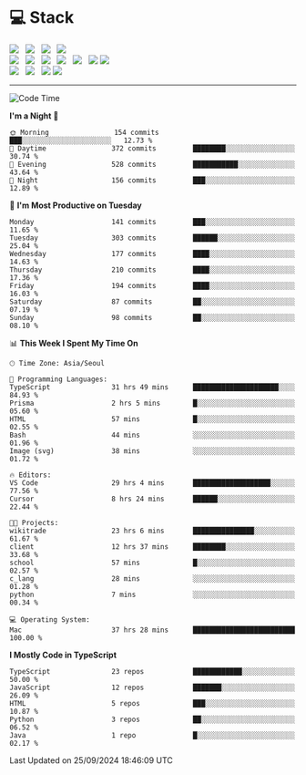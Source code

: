 <h1>💻 Stack</h1>
<div>
 <!-- badge : https://shields.io/ -->
 <!-- icon : https://simpleicons.org/?q=Get -->
 <img src="https://img.shields.io/badge/HTML5-e74c3c?style=flat-square&logo=HTML5&logoColor=white"/> &nbsp 
 <img src="https://img.shields.io/badge/CSS3-0A84FF?style=flat-square&logo=CSS3&logoColor=white"/> &nbsp 
 <img src="https://img.shields.io/badge/JavaScript-FFCD11?style=flat-square&logo=JavaScript&logoColor=white"/> &nbsp 
 <img src="https://img.shields.io/badge/TypeScript-3075C0?style=flat-square&logo=TypeScript&logoColor=white"/>
 <br/>
 <img src="https://img.shields.io/badge/Next-000000?style=flat-square&logo=nextdotjs&logoColor=white"/> &nbsp 
 <img src="https://img.shields.io/badge/React-00BCF6?style=flat-square&logo=React&logoColor=white"/> &nbsp 
 <img src="https://img.shields.io/badge/Redux-764ABC?style=flat-square&logo=Redux&logoColor=white"/> &nbsp
 <img src="https://img.shields.io/badge/Recoil-3578E5?style=flat-square&logo=recoil&logoColor=white"/> &nbsp
 <img src="https://img.shields.io/badge/React-Query-FF4154?style=flat-square&logo=reactquery&logoColor=white"/> &nbsp 
 <img src="https://img.shields.io/badge/styled%2Dcomponents-DB7093?style=flat-square&logo=styled%2Dcomponents&logoColor=white"/>
 <img src="https://img.shields.io/badge/CSS Modules-000000?style=flat-square&logo=CSS Modules&logoColor=white"/> &nbsp 
 <br/>
 <img src="https://img.shields.io/badge/Node-339933?style=flat-square&logo=Node.js&logoColor=white"/> &nbsp 
 <img src="https://img.shields.io/badge/Express-000000?style=flat-square&logo=Express&logoColor=white"/> &nbsp 
 <img src="https://img.shields.io/badge/MongoDB-47A248?style=flat-square&logo=MongoDB&logoColor=white"/>
 <img src="https://img.shields.io/badge/MariaDB-003545?style=flat-square&logo=mariadb&logoColor=white"/>
</div>

<hr>

<!--START_SECTION:waka-->
![Code Time](http://img.shields.io/badge/Code%20Time-1%2C352%20hrs%2016%20mins-blue)

**I'm a Night 🦉** 

```text
🌞 Morning                154 commits         ███░░░░░░░░░░░░░░░░░░░░░░   12.73 % 
🌆 Daytime                372 commits         ████████░░░░░░░░░░░░░░░░░   30.74 % 
🌃 Evening                528 commits         ███████████░░░░░░░░░░░░░░   43.64 % 
🌙 Night                  156 commits         ███░░░░░░░░░░░░░░░░░░░░░░   12.89 % 
```
📅 **I'm Most Productive on Tuesday** 

```text
Monday                   141 commits         ███░░░░░░░░░░░░░░░░░░░░░░   11.65 % 
Tuesday                  303 commits         ██████░░░░░░░░░░░░░░░░░░░   25.04 % 
Wednesday                177 commits         ████░░░░░░░░░░░░░░░░░░░░░   14.63 % 
Thursday                 210 commits         ████░░░░░░░░░░░░░░░░░░░░░   17.36 % 
Friday                   194 commits         ████░░░░░░░░░░░░░░░░░░░░░   16.03 % 
Saturday                 87 commits          ██░░░░░░░░░░░░░░░░░░░░░░░   07.19 % 
Sunday                   98 commits          ██░░░░░░░░░░░░░░░░░░░░░░░   08.10 % 
```


📊 **This Week I Spent My Time On** 

```text
🕑︎ Time Zone: Asia/Seoul

💬 Programming Languages: 
TypeScript               31 hrs 49 mins      █████████████████████░░░░   84.93 % 
Prisma                   2 hrs 5 mins        █░░░░░░░░░░░░░░░░░░░░░░░░   05.60 % 
HTML                     57 mins             █░░░░░░░░░░░░░░░░░░░░░░░░   02.55 % 
Bash                     44 mins             ░░░░░░░░░░░░░░░░░░░░░░░░░   01.96 % 
Image (svg)              38 mins             ░░░░░░░░░░░░░░░░░░░░░░░░░   01.72 % 

🔥 Editors: 
VS Code                  29 hrs 4 mins       ███████████████████░░░░░░   77.56 % 
Cursor                   8 hrs 24 mins       ██████░░░░░░░░░░░░░░░░░░░   22.44 % 

🐱‍💻 Projects: 
wikitrade                23 hrs 6 mins       ███████████████░░░░░░░░░░   61.67 % 
client                   12 hrs 37 mins      ████████░░░░░░░░░░░░░░░░░   33.68 % 
school                   57 mins             █░░░░░░░░░░░░░░░░░░░░░░░░   02.57 % 
c_lang                   28 mins             ░░░░░░░░░░░░░░░░░░░░░░░░░   01.28 % 
python                   7 mins              ░░░░░░░░░░░░░░░░░░░░░░░░░   00.34 % 

💻 Operating System: 
Mac                      37 hrs 28 mins      █████████████████████████   100.00 % 
```

**I Mostly Code in TypeScript** 

```text
TypeScript               23 repos            ████████████░░░░░░░░░░░░░   50.00 % 
JavaScript               12 repos            ███████░░░░░░░░░░░░░░░░░░   26.09 % 
HTML                     5 repos             ███░░░░░░░░░░░░░░░░░░░░░░   10.87 % 
Python                   3 repos             ██░░░░░░░░░░░░░░░░░░░░░░░   06.52 % 
Java                     1 repo              █░░░░░░░░░░░░░░░░░░░░░░░░   02.17 % 
```




 Last Updated on 25/09/2024 18:46:09 UTC
<!--END_SECTION:waka-->
